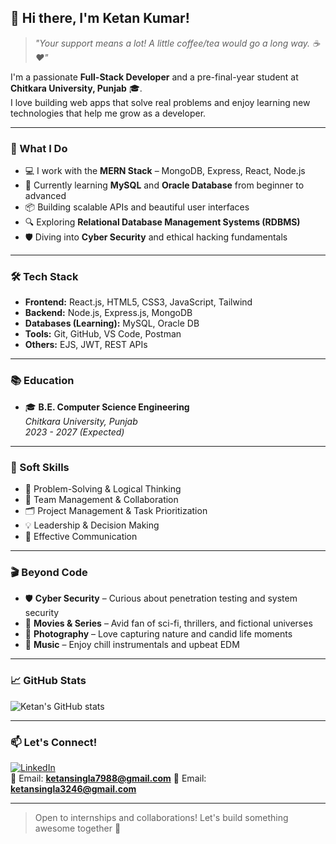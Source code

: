 ## 👋 Hi there, I'm Ketan Kumar!

> *"Your support means a lot! A little coffee/tea would go a long way. ☕❤️"*

I'm a passionate **Full-Stack Developer** and a pre-final-year student at **Chitkara University, Punjab** 🎓.  
I love building web apps that solve real problems and enjoy learning new technologies that help me grow as a developer.

---

### 🚀 What I Do

- 💻 I work with the **MERN Stack** – MongoDB, Express, React, Node.js  
- 🧠 Currently learning **MySQL** and **Oracle Database** from beginner to advanced  
- 📦 Building scalable APIs and beautiful user interfaces  
- 🔍 Exploring **Relational Database Management Systems (RDBMS)**  
- 🛡️ Diving into **Cyber Security** and ethical hacking fundamentals

---

### 🛠️ Tech Stack

- **Frontend:** React.js, HTML5, CSS3, JavaScript, Tailwind  
- **Backend:** Node.js, Express.js, MongoDB  
- **Databases (Learning):** MySQL, Oracle DB  
- **Tools:** Git, GitHub, VS Code, Postman  
- **Others:** EJS, JWT, REST APIs

---

### 📚 Education

- 🎓 **B.E. Computer Science Engineering**  
  *Chitkara University, Punjab*  
  *2023 - 2027 (Expected)*

---

### 🧩 Soft Skills

- 🧠 Problem-Solving & Logical Thinking  
- 👥 Team Management & Collaboration  
- 🗂️ Project Management & Task Prioritization  
- 💡 Leadership & Decision Making  
- 📢 Effective Communication

---

### 🎬 Beyond Code

- 🛡️ **Cyber Security** – Curious about penetration testing and system security  
- 🎥 **Movies & Series** – Avid fan of sci-fi, thrillers, and fictional universes  
- 📸 **Photography** – Love capturing nature and candid life moments  
- 🎵 **Music** – Enjoy chill instrumentals and upbeat EDM

---

### 📈 GitHub Stats

![Ketan's GitHub stats](https://github-readme-stats.vercel.app/api?username=ksingla1885&show_icons=true&theme=radical)

---

### 📫 Let's Connect!

[![LinkedIn](https://img.shields.io/badge/-LinkedIn-0077B5?logo=linkedin&logoColor=white&style=flat-square)](https://www.linkedin.com/in/ketan-kumar-521249279/)  
📧 Email: **ketansingla7988@gmail.com**
📧 Email: **ketansingla3246@gmail.com**

---

> Open to internships and collaborations! Let's build something awesome together 🚀
